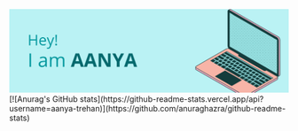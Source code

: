 
<img src="https://github.com/aanya-trehan/aanya-trehan/blob/main/aanya_banner.png" >
[![Anurag's GitHub stats](https://github-readme-stats.vercel.app/api?username=aanya-trehan)](https://github.com/anuraghazra/github-readme-stats)
<!--
**aanya-trehan/aanya-trehan** is a ✨ _special_ ✨ repository because its `README.md` (this file) appears on your GitHub profile.

Here are some ideas to get you started:
### Hi there 👋
- 🔭 I’m currently working on ...
- 🌱 I’m currently learning ...
- 👯 I’m looking to collaborate on ...
- 🤔 I’m looking for help with ...
- 💬 Ask me about ...
- 📫 How to reach me: ...
- 😄 Pronouns: ...
- ⚡ Fun fact: ...
-->
